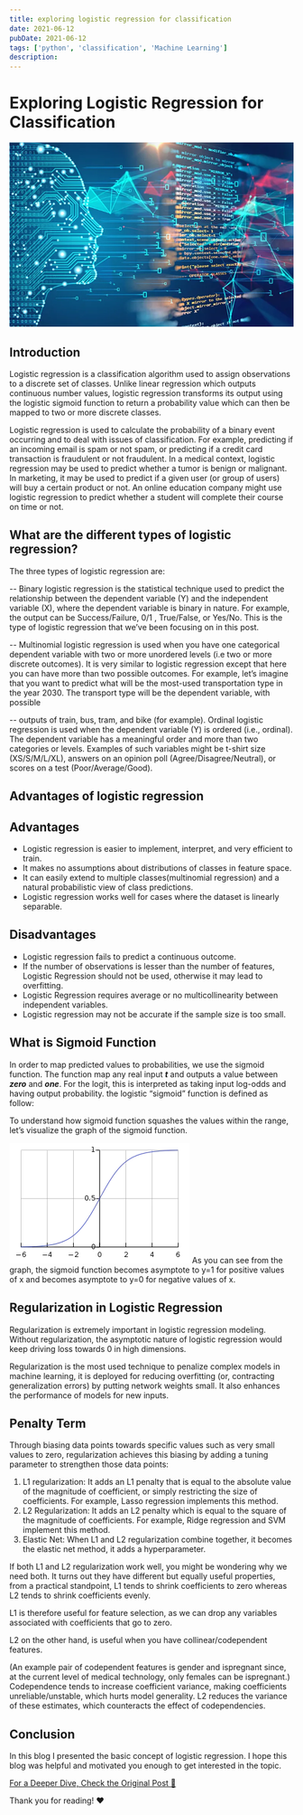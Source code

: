 ```yaml
---
title: exploring logistic regression for classification
date: 2021-06-12
pubDate: 2021-06-12
tags: ['python', 'classification', 'Machine Learning']
description:
---
```


# Exploring Logistic Regression for Classification

![Alt text](/images/exploring-logistic-regression-for-classification.png)

## Introduction

Logistic regression is a classification algorithm used to assign observations to a discrete set of
classes. Unlike linear regression which outputs continuous number values, logistic regression
transforms its output using the logistic sigmoid function to return a probability value which can
then be mapped to two or more discrete classes.

Logistic regression is used to calculate the probability of a binary event occurring and to deal
with issues of classification. For example, predicting if an incoming email is spam or not spam, or
predicting if a credit card transaction is fraudulent or not fraudulent. In a medical context,
logistic regression may be used to predict whether a tumor is benign or malignant. In marketing, it
may be used to predict if a given user (or group of users) will buy a certain product or not. An
online education company might use logistic regression to predict whether a student will complete
their course on time or not.

## What are the different types of logistic regression?

The three types of logistic regression are:

-- Binary logistic regression is the statistical technique used to predict the relationship between
the dependent variable (Y) and the independent variable (X), where the dependent variable is binary
in nature. For example, the output can be Success/Failure, 0/1 , True/False, or Yes/No. This is the
type of logistic regression that we’ve been focusing on in this post.

-- Multinomial logistic regression is used when you have one categorical dependent variable with two
or more unordered levels (i.e two or more discrete outcomes). It is very similar to logistic
regression except that here you can have more than two possible outcomes. For example, let’s imagine
that you want to predict what will be the most-used transportation type in the year 2030. The
transport type will be the dependent variable, with possible

-- outputs of train, bus, tram, and bike (for example). Ordinal logistic regression is used when the
dependent variable (Y) is ordered (i.e., ordinal). The dependent variable has a meaningful order and
more than two categories or levels. Examples of such variables might be t-shirt size (XS/S/M/L/XL),
answers on an opinion poll (Agree/Disagree/Neutral), or scores on a test (Poor/Average/Good).

## Advantages of logistic regression

## Advantages

- Logistic regression is easier to implement, interpret, and very efficient to train.
- It makes no assumptions about distributions of classes in feature space.
- It can easily extend to multiple classes(multinomial regression) and a natural probabilistic view
  of class predictions.
- Logistic regression works well for cases where the dataset is linearly separable.

## Disadvantages

- Logistic regression fails to predict a continuous outcome.
- If the number of observations is lesser than the number of features, Logistic Regression should
  not be used, otherwise it may lead to overfitting.
- Logistic Regression requires average or no multicollinearity between independent variables.
- Logistic regression may not be accurate if the sample size is too small.

## What is Sigmoid Function

In order to map predicted values to probabilities, we use the sigmoid function. The function map any
real input **_t_** and outputs a value between **_zero_** and **_one_**. For the logit, this is
interpreted as taking input log-odds and having output probability. the logistic “sigmoid” function
is defined as follow:

To understand how sigmoid function squashes the values within the range, let’s visualize the graph
of the sigmoid function.

![Alt text](/images/logistic-regression-1.png) As you can see from the graph, the sigmoid function
becomes asymptote to y=1 for positive values of x and becomes asymptote to y=0 for negative values
of x.

## Regularization in Logistic Regression

Regularization is extremely important in logistic regression modeling. Without regularization, the
asymptotic nature of logistic regression would keep driving loss towards 0 in high dimensions.

Regularization is the most used technique to penalize complex models in machine learning, it is
deployed for reducing overfitting (or, contracting generalization errors) by putting network weights
small. It also enhances the performance of models for new inputs.

## Penalty Term

Through biasing data points towards specific values such as very small values to zero,
regularization achieves this biasing by adding a tuning parameter to strengthen those data points:

1. L1 regularization: It adds an L1 penalty that is equal to the absolute value of the magnitude of
   coefficient, or simply restricting the size of coefficients. For example, Lasso regression
   implements this method.
2. L2 Regularization: It adds an L2 penalty which is equal to the square of the magnitude of
   coefficients. For example, Ridge regression and SVM implement this method.
3. Elastic Net: When L1 and L2 regularization combine together, it becomes the elastic net method,
   it adds a hyperparameter.

If both L1 and L2 regularization work well, you might be wondering why we need both. It turns out
they have different but equally useful properties, from a practical standpoint, L1 tends to shrink
coefficients to zero whereas L2 tends to shrink coefficients evenly.

L1 is therefore useful for feature selection, as we can drop any variables associated with
coefficients that go to zero.

L2 on the other hand, is useful when you have collinear/codependent features.

(An example pair of codependent features is gender and ispregnant since, at the current level of
medical technology, only females can be ispregnant.) Codependence tends to increase coefficient
variance, making coefficients unreliable/unstable, which hurts model generality. L2 reduces the
variance of these estimates, which counteracts the effect of codependencies.

## Conclusion

In this blog I presented the basic concept of logistic regression. I hope this blog was helpful and
motivated you enough to get interested in the topic.

[For a Deeper Dive, Check the Original Post 🔗](https://akladyous.medium.com/logistic-regression-7885cebd3699)

Thank you for reading! ❤️
